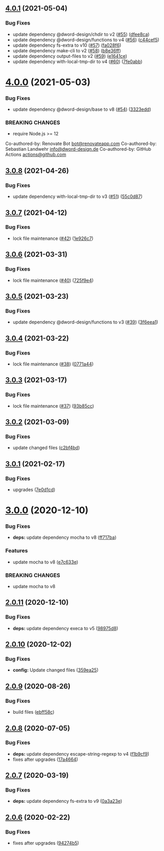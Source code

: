 ## [4.0.1](https://github.com/dword-design/mocha-per-file/compare/v4.0.0...v4.0.1) (2021-05-04)


### Bug Fixes

* update dependency @dword-design/chdir to v2 ([#55](https://github.com/dword-design/mocha-per-file/issues/55)) ([dfee8ca](https://github.com/dword-design/mocha-per-file/commit/dfee8caa31c053f25d130ab3254338724eedf40c))
* update dependency @dword-design/functions to v4 ([#56](https://github.com/dword-design/mocha-per-file/issues/56)) ([c44cef5](https://github.com/dword-design/mocha-per-file/commit/c44cef5c61d035cb5873688cc2fef7efd1fab44b))
* update dependency fs-extra to v10 ([#57](https://github.com/dword-design/mocha-per-file/issues/57)) ([fa028f6](https://github.com/dword-design/mocha-per-file/commit/fa028f65ec20957c84e3c4bd4dfc7e85e5b1ae8f))
* update dependency make-cli to v2 ([#58](https://github.com/dword-design/mocha-per-file/issues/58)) ([b8e36ff](https://github.com/dword-design/mocha-per-file/commit/b8e36ff4c6813366fd2eba07d8502b39fa10ca94))
* update dependency output-files to v2 ([#59](https://github.com/dword-design/mocha-per-file/issues/59)) ([e1641ce](https://github.com/dword-design/mocha-per-file/commit/e1641cebdf93f72ba4d137b6f7a4ab068ad8176c))
* update dependency with-local-tmp-dir to v4 ([#60](https://github.com/dword-design/mocha-per-file/issues/60)) ([7fe0abb](https://github.com/dword-design/mocha-per-file/commit/7fe0abb7a21c543ad2de4b0ffaba7731edf9aea7))

# [4.0.0](https://github.com/dword-design/mocha-per-file/compare/v3.0.8...v4.0.0) (2021-05-03)


### Bug Fixes

* update dependency @dword-design/base to v8 ([#54](https://github.com/dword-design/mocha-per-file/issues/54)) ([3323edd](https://github.com/dword-design/mocha-per-file/commit/3323edd8f4affbd9a4f9b02c1ec1d718a48c9aea))


### BREAKING CHANGES

* require Node.js >= 12

Co-authored-by: Renovate Bot <bot@renovateapp.com>
Co-authored-by: Sebastian Landwehr <info@dword-design.de>
Co-authored-by: GitHub Actions <actions@github.com>

## [3.0.8](https://github.com/dword-design/mocha-per-file/compare/v3.0.7...v3.0.8) (2021-04-26)


### Bug Fixes

* update dependency with-local-tmp-dir to v3 ([#51](https://github.com/dword-design/mocha-per-file/issues/51)) ([55c0d87](https://github.com/dword-design/mocha-per-file/commit/55c0d87b4e0ff1af2809019afc028a237a232a5b))

## [3.0.7](https://github.com/dword-design/mocha-per-file/compare/v3.0.6...v3.0.7) (2021-04-12)


### Bug Fixes

* lock file maintenance ([#42](https://github.com/dword-design/mocha-per-file/issues/42)) ([1e926c7](https://github.com/dword-design/mocha-per-file/commit/1e926c72f8a15624909d8d4e02e3f11f39304428))

## [3.0.6](https://github.com/dword-design/mocha-per-file/compare/v3.0.5...v3.0.6) (2021-03-31)


### Bug Fixes

* lock file maintenance ([#40](https://github.com/dword-design/mocha-per-file/issues/40)) ([725f9e4](https://github.com/dword-design/mocha-per-file/commit/725f9e4358df501b19171a82bcdd02275a8b195f))

## [3.0.5](https://github.com/dword-design/mocha-per-file/compare/v3.0.4...v3.0.5) (2021-03-23)


### Bug Fixes

* update dependency @dword-design/functions to v3 ([#39](https://github.com/dword-design/mocha-per-file/issues/39)) ([3f6eea1](https://github.com/dword-design/mocha-per-file/commit/3f6eea17b257fc6dac814528608a3cb8d5a60f7c))

## [3.0.4](https://github.com/dword-design/mocha-per-file/compare/v3.0.3...v3.0.4) (2021-03-22)


### Bug Fixes

* lock file maintenance ([#38](https://github.com/dword-design/mocha-per-file/issues/38)) ([0771a44](https://github.com/dword-design/mocha-per-file/commit/0771a441b21ab7eb1e8a236fd7af070fd2b71840))

## [3.0.3](https://github.com/dword-design/mocha-per-file/compare/v3.0.2...v3.0.3) (2021-03-17)


### Bug Fixes

* lock file maintenance ([#37](https://github.com/dword-design/mocha-per-file/issues/37)) ([93b85cc](https://github.com/dword-design/mocha-per-file/commit/93b85ccbf29f27e400f0b741c862be6086b15e25))

## [3.0.2](https://github.com/dword-design/mocha-per-file/compare/v3.0.1...v3.0.2) (2021-03-09)


### Bug Fixes

* update changed files ([c2bf4bd](https://github.com/dword-design/mocha-per-file/commit/c2bf4bdec1e6b5f07f3d59d42844655fa6b02c18))

## [3.0.1](https://github.com/dword-design/mocha-per-file/compare/v3.0.0...v3.0.1) (2021-02-17)


### Bug Fixes

* upgrades ([7e0d1cd](https://github.com/dword-design/mocha-per-file/commit/7e0d1cdbed5ba31eb8632e8cfea8e88062b34ff2))

# [3.0.0](https://github.com/dword-design/mocha-per-file/compare/v2.0.11...v3.0.0) (2020-12-10)


### Bug Fixes

* **deps:** update dependency mocha to v8 ([ff717ba](https://github.com/dword-design/mocha-per-file/commit/ff717baf15712b7da454606f2a5d02d9efc496a4))


### Features

* update mocha to v8 ([e7c633e](https://github.com/dword-design/mocha-per-file/commit/e7c633e8797aa5644303eb171b3ea5ce020c9e2b))


### BREAKING CHANGES

* update mocha to v8

## [2.0.11](https://github.com/dword-design/mocha-per-file/compare/v2.0.10...v2.0.11) (2020-12-10)


### Bug Fixes

* **deps:** update dependency execa to v5 ([98975d8](https://github.com/dword-design/mocha-per-file/commit/98975d84e3439bbc259b1da89fc2fffa4558bc1c))

## [2.0.10](https://github.com/dword-design/mocha-per-file/compare/v2.0.9...v2.0.10) (2020-12-02)


### Bug Fixes

* **config:** Update changed files ([359ea25](https://github.com/dword-design/mocha-per-file/commit/359ea25e564527bcfbe3159cd53ebcb7c55f8545))

## [2.0.9](https://github.com/dword-design/mocha-per-file/compare/v2.0.8...v2.0.9) (2020-08-26)


### Bug Fixes

* build files ([ebff58c](https://github.com/dword-design/mocha-per-file/commit/ebff58c602e024b7418582d56b760a346381d6b7))

## [2.0.8](https://github.com/dword-design/mocha-per-file/compare/v2.0.7...v2.0.8) (2020-07-05)


### Bug Fixes

* **deps:** update dependency escape-string-regexp to v4 ([f1b9cf9](https://github.com/dword-design/mocha-per-file/commit/f1b9cf9e34df61c04f2d5a9ea85964246dc363cc))
* fixes after upgrades ([17a4664](https://github.com/dword-design/mocha-per-file/commit/17a4664a99c2c02c9c2bf4bcc83c75d66aa52465))

## [2.0.7](https://github.com/dword-design/mocha-per-file/compare/v2.0.6...v2.0.7) (2020-03-19)


### Bug Fixes

* **deps:** update dependency fs-extra to v9 ([0a3a23e](https://github.com/dword-design/mocha-per-file/commit/0a3a23e796620667aff84974f83e35ce821fd8ec))

## [2.0.6](https://github.com/dword-design/mocha-per-file/compare/v2.0.5...v2.0.6) (2020-02-22)


### Bug Fixes

* fixes after upgrades ([94274b5](https://github.com/dword-design/mocha-per-file/commit/94274b5675f82633ddd22c24871d53910b5e6de5))

